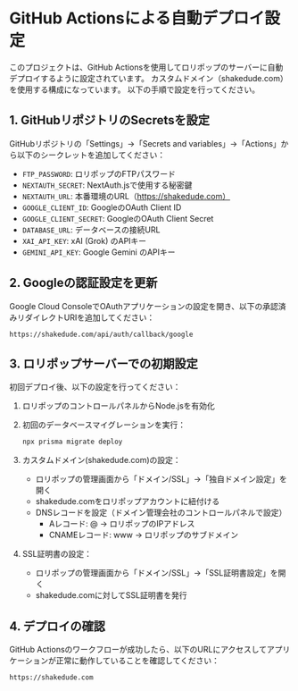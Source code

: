 # GitHub Actionsによる自動デプロイ設定

このプロジェクトは、GitHub Actionsを使用してロリポップのサーバーに自動デプロイするように設定されています。
カスタムドメイン（shakedude.com）を使用する構成になっています。
以下の手順で設定を行ってください。

## 1. GitHubリポジトリのSecretsを設定

GitHubリポジトリの「Settings」→「Secrets and variables」→「Actions」から以下のシークレットを追加してください：

- `FTP_PASSWORD`: ロリポップのFTPパスワード
- `NEXTAUTH_SECRET`: NextAuth.jsで使用する秘密鍵
- `NEXTAUTH_URL`: 本番環境のURL（https://shakedude.com）
- `GOOGLE_CLIENT_ID`: GoogleのOAuth Client ID
- `GOOGLE_CLIENT_SECRET`: GoogleのOAuth Client Secret
- `DATABASE_URL`: データベースの接続URL
- `XAI_API_KEY`: xAI (Grok) のAPIキー
- `GEMINI_API_KEY`: Google Gemini のAPIキー

## 2. Googleの認証設定を更新

Google Cloud ConsoleでOAuthアプリケーションの設定を開き、以下の承認済みリダイレクトURIを追加してください：

```
https://shakedude.com/api/auth/callback/google
```

## 3. ロリポップサーバーでの初期設定

初回デプロイ後、以下の設定を行ってください：

1. ロリポップのコントロールパネルからNode.jsを有効化
2. 初回のデータベースマイグレーションを実行：
   ```bash
   npx prisma migrate deploy
   ```
3. カスタムドメイン(shakedude.com)の設定：
   - ロリポップの管理画面から「ドメイン/SSL」→「独自ドメイン設定」を開く
   - shakedude.comをロリポップアカウントに紐付ける
   - DNSレコードを設定（ドメイン管理会社のコントロールパネルで設定）
     - Aレコード: @ → ロリポップのIPアドレス
     - CNAMEレコード: www → ロリポップのサブドメイン

4. SSL証明書の設定：
   - ロリポップの管理画面から「ドメイン/SSL」→「SSL証明書設定」を開く
   - shakedude.comに対してSSL証明書を発行

## 4. デプロイの確認

GitHub Actionsのワークフローが成功したら、以下のURLにアクセスしてアプリケーションが正常に動作していることを確認してください：

```
https://shakedude.com
```
